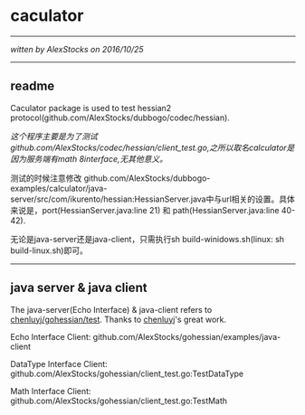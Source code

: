 # caculator #
---
*witten by AlexStocks on 2016/10/25*

---
## readme
Caculator package is used to test hessian2 protocol(github.com/AlexStocks/dubbogo/codec/hessian).

*这个程序主要是为了测试github.com/AlexStocks/codec/hessian/client_test.go,之所以取名calculator是因为服务端有math 8interface,无其他意义。*

测试的时候注意修改 github.com/AlexStocks/dubbogo-examples/calculator/java-server/src/com/ikurento/hessian:HessianServer.java中与url相关的设置。具体来说是，port(HessianServer.java:line 21) 和 path(HessianServer.java:line 40-42).

无论是java-server还是java-client，只需执行sh build-winidows.sh(linux: sh build-linux.sh)即可。

---
## java server & java client

The java-server(Echo Interface) & java-client refers to [chenluyj/gohessian/test](https://github.com/chenluyj/gohessian/tree/master/test). Thanks to [chenluyj](https://github.com/chenluyj)'s great work.

Echo Interface Client: github.com/AlexStocks/gohessian/examples/java-client

DataType Interface Client: github.com/AlexStocks/gohessian/client_test.go:TestDataType

Math Interface Client: github.com/AlexStocks/gohessian/client_test.go:TestMath
